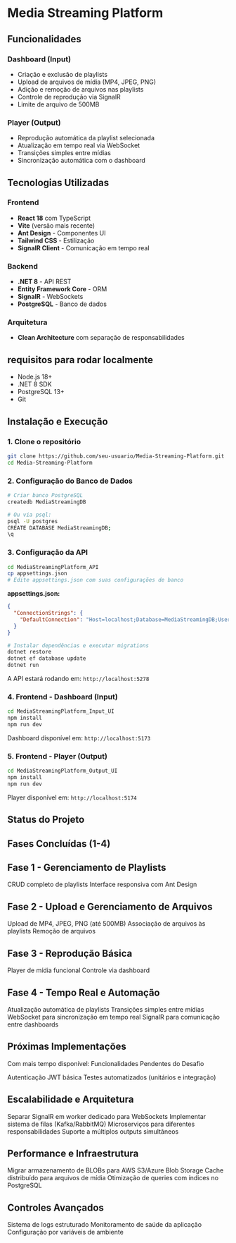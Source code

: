 # Media Streaming Platform

## Funcionalidades
### Dashboard (Input)
- Criação e exclusão de playlists
- Upload de arquivos de mídia (MP4, JPEG, PNG)
- Adição e remoção de arquivos nas playlists
- Controle de reprodução via SignalR
- Limite de arquivo de 500MB

### Player (Output)
- Reprodução automática da playlist selecionada
- Atualização em tempo real via WebSocket
- Transições simples entre mídias
- Sincronização automática com o dashboard

## Tecnologias Utilizadas

### Frontend
- **React 18** com TypeScript
- **Vite** (versão mais recente)
- **Ant Design** - Componentes UI
- **Tailwind CSS** - Estilização
- **SignalR Client** - Comunicação em tempo real

### Backend
- **.NET 8** - API REST
- **Entity Framework Core** - ORM
- **SignalR** - WebSockets
- **PostgreSQL** - Banco de dados

### Arquitetura
- **Clean Architecture** com separação de responsabilidades

## requisitos para rodar localmente

- Node.js 18+
- .NET 8 SDK
- PostgreSQL 13+
- Git

## Instalação e Execução

### 1. Clone o repositório
```bash
git clone https://github.com/seu-usuario/Media-Streaming-Platform.git
cd Media-Streaming-Platform
```

### 2. Configuração do Banco de Dados
```bash
# Criar banco PostgreSQL
createdb MediaStreamingDB

# Ou via psql:
psql -U postgres
CREATE DATABASE MediaStreamingDB;
\q
```

### 3. Configuração da API
```bash
cd MediaStreamingPlatform_API
cp appsettings.json
# Edite appsettings.json com suas configurações de banco
```

**appsettings.json:**
```json
{
  "ConnectionStrings": {
    "DefaultConnection": "Host=localhost;Database=MediaStreamingDB;Username=postgres;Password=SUA_SENHA"
  }
}
```

```bash
# Instalar dependências e executar migrations
dotnet restore
dotnet ef database update
dotnet run
```
A API estará rodando em: `http://localhost:5278`

### 4. Frontend - Dashboard (Input)
```bash
cd MediaStreamingPlatform_Input_UI
npm install
npm run dev
```
Dashboard disponível em: `http://localhost:5173`

### 5. Frontend - Player (Output)
```bash
cd MediaStreamingPlatform_Output_UI
npm install
npm run dev
```
Player disponível em: `http://localhost:5174`

## Status do Projeto

## Fases Concluídas (1-4)
## Fase 1 - Gerenciamento de Playlists

CRUD completo de playlists
Interface responsiva com Ant Design

## Fase 2 - Upload e Gerenciamento de Arquivos

Upload de MP4, JPEG, PNG (até 500MB)
Associação de arquivos às playlists
Remoção de arquivos

## Fase 3 - Reprodução Básica

Player de mídia funcional
Controle via dashboard

## Fase 4 - Tempo Real e Automação

Atualização automática de playlists
Transições simples entre mídias
WebSocket para sincronização em tempo real
SignalR para comunicação entre dashboards

## Próximas Implementações
Com mais tempo disponível:
Funcionalidades Pendentes do Desafio

Autenticação JWT básica
Testes automatizados (unitários e integração)

## Escalabilidade e Arquitetura

Separar SignalR em worker dedicado para WebSockets
Implementar sistema de filas (Kafka/RabbitMQ)
Microserviços para diferentes responsabilidades
Suporte a múltiplos outputs simultâneos

## Performance e Infraestrutura

Migrar armazenamento de BLOBs para AWS S3/Azure Blob Storage
Cache distribuído para arquivos de mídia
Otimização de queries com índices no PostgreSQL


## Controles Avançados
Sistema de logs estruturado
Monitoramento de saúde da aplicação
Configuração por variáveis de ambiente